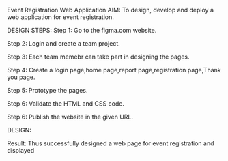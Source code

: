 Event Registration Web Application
AIM:
To design, develop and deploy a web application for event registration.

DESIGN STEPS:
Step 1:
Go to the figma.com website.

Step 2:
Login and create a team project.

Step 3:
Each team memebr can take part in designing the pages.

Step 4:
Create a login page,home page,report page,registration page,Thank you page.

Step 5:
Prototype the pages.

Step 6:
Validate the HTML and CSS code.

Step 6:
Publish the website in the given URL.

DESIGN:



Result:
Thus successfully designed a web page for event registration and displayed

